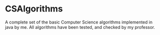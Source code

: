 # CSAlgorithms
A complete set of the basic Computer Science algorithms implemented in java by me. All algorithms have been tested, and checked by my professor.
